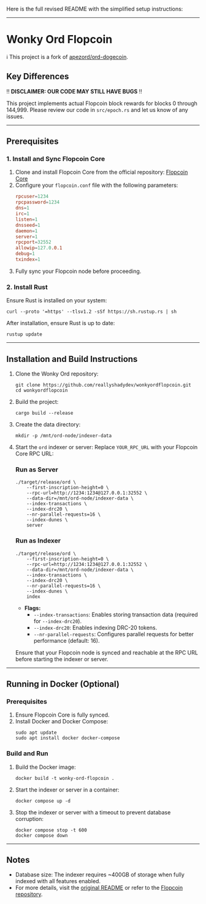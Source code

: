 Here is the full revised README with the simplified setup instructions:

---

# Wonky Ord Flopcoin

ℹ️ This project is a fork of [apezord/ord-dogecoin](https://github.com/apezord/ord-dogecoin).

## Key Differences

‼️ **DISCLAIMER: OUR CODE MAY STILL HAVE BUGS** ‼️

This project implements actual Flopcoin block rewards for blocks 0 through 144,999. Please review our code in `src/epoch.rs` and let us know of any issues.

---

## Prerequisites

### 1. Install and Sync Flopcoin Core
1. Clone and install Flopcoin Core from the official repository:
   [Flopcoin Core](https://github.com/Flopcoin/Flopcoin)
2. Configure your `flopcoin.conf` file with the following parameters:
   ```conf
   rpcuser=1234
   rpcpassword=1234
   dns=1
   irc=1
   listen=1
   dnsseed=1
   daemon=1
   server=1
   rpcport=32552
   allowip=127.0.0.1
   debug=1
   txindex=1
   ```
3. Fully sync your Flopcoin node before proceeding.

### 2. Install Rust
Ensure Rust is installed on your system:
```shell
curl --proto '=https' --tlsv1.2 -sSf https://sh.rustup.rs | sh
```
After installation, ensure Rust is up to date:
```shell
rustup update
```

---

## Installation and Build Instructions

1. Clone the Wonky Ord repository:
   ```shell
   git clone https://github.com/reallyshadydev/wonkyordflopcoin.git
   cd wonkyordflopcoin
   ```

2. Build the project:
   ```shell
   cargo build --release
   ```

3. Create the data directory:
   ```shell
   mkdir -p /mnt/ord-node/indexer-data
   ```

4. Start the `ord` indexer or server:
   Replace `YOUR_RPC_URL` with your Flopcoin Core RPC URL:

   ### Run as Server
   ```shell
   ./target/release/ord \
       --first-inscription-height=0 \
       --rpc-url=http://1234:1234@127.0.0.1:32552 \
       --data-dir=/mnt/ord-node/indexer-data \
       --index-transactions \
       --index-drc20 \
       --nr-parallel-requests=16 \
       --index-dunes \
       server
   ```

   ### Run as Indexer
   ```shell
   ./target/release/ord \
       --first-inscription-height=0 \
       --rpc-url=http://1234:1234@127.0.0.1:32552 \
       --data-dir=/mnt/ord-node/indexer-data \
       --index-transactions \
       --index-drc20 \
       --nr-parallel-requests=16 \
       --index-dunes \
       index
   ```

   - **Flags:**
     - `--index-transactions`: Enables storing transaction data (required for `--index-drc20`).
     - `--index-drc20`: Enables indexing DRC-20 tokens.
     - `--nr-parallel-requests`: Configures parallel requests for better performance (default: 16).

   Ensure that your Flopcoin node is synced and reachable at the RPC URL before starting the indexer or server.

---

## Running in Docker (Optional)

### Prerequisites
1. Ensure Flopcoin Core is fully synced.
2. Install Docker and Docker Compose:
   ```shell
   sudo apt update
   sudo apt install docker docker-compose
   ```

### Build and Run
1. Build the Docker image:
   ```shell
   docker build -t wonky-ord-flopcoin .
   ```

2. Start the indexer or server in a container:
   ```shell
   docker compose up -d
   ```

3. Stop the indexer or server with a timeout to prevent database corruption:
   ```shell
   docker compose stop -t 600
   docker compose down
   ```

---

## Notes

- Database size: The indexer requires ~400GB of storage when fully indexed with all features enabled.
- For more details, visit the [original README](READMEFROMAPEZORD.md) or refer to the [Flopcoin repository](https://github.com/Flopcoin/Flopcoin).
